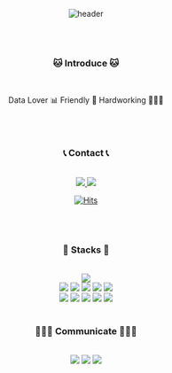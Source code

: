 <div align="center">

  ![header](https://capsule-render.vercel.app/api?type=venom&color=f64a8a&text=Welcome%20to%20Eugene's%20Github%20😛&fontSize=40&fontAlignY=50&fontAlign=50&height=180)
  
  <br/>
  <br/>


### 🐱 Introduce  🐱

  <br/>

  Data Lover 📊 Friendly 🤝 Hardworking 👩🏻‍💻 


  <br/>
  <br/>


### 📞 Contact 📞

  <br/>
  
  <a href="mailto:leeeug.da@gmail.com">
  <img src="https://img.shields.io/badge/Gmail-EA4335?style=for-the-badge&logo=Gmail&logoColor=white">
  </a>
  
  <a href="https://www.instagram.com/lov.eugene/">
  <img src="https://img.shields.io/badge/Instagram-E4405F?style=for-the-badge&logo=Instagram&logoColor=white"> 
  </a>

  [![Hits](https://hits.seeyoufarm.com/api/count/incr/badge.svg?url=https%3A%2F%2Fgithub.com%2Fleeeug-da%2Fhit-counter&count_bg=%23FF288C&title_bg=%237F7F7F&icon=waze.svg&icon_color=%23E7E7E7&title=hi+there&edge_flat=false)](https://hits.seeyoufarm.com)

  
  <br/>
  <br/>


  
### 🔨 Stacks 🔨
  
  <br/>
  
  <img src="https://img.shields.io/badge/python-3670A0?style=for-the-badge&logo=python&logoColor=ffdd54">
  <br/>
  <img src="https://img.shields.io/badge/linux-FCC624?style=for-the-badge&logo=linux&logoColor=black"> 
  <img src="https://img.shields.io/badge/VSCode-007ACC?style=for-the-badge&logo=VisualStudioCode&logoColor=white">
  <img src="https://img.shields.io/badge/Amazon AWS-232F3E?style=for-the-badge&logo=amazon aws&logoColor=white">
  <img src="https://img.shields.io/badge/Apache%20Hadoop-66CCFF?style=for-the-badge&logo=apachehadoop&logoColor=black">
  <img src="https://img.shields.io/badge/docker-%230db7ed.svg?style=for-the-badge&logo=docker&logoColor=white">
  <br/>
  <img src="https://img.shields.io/badge/mysql-4479A1?style=for-the-badge&logo=mysql&logoColor=white">
  <img src="https://img.shields.io/badge/numpy-%23013243.svg?style=for-the-badge&logo=numpy&logoColor=white">
  <img src="https://img.shields.io/badge/pandas-%23150458.svg?style=for-the-badge&logo=pandas&logoColor=white">
  <img src="https://img.shields.io/badge/Matplotlib-%23ffffff.svg?style=for-the-badge&logo=Matplotlib&logoColor=black">
  <img src="https://img.shields.io/badge/scikit--learn-%23F7931E.svg?style=for-the-badge&logo=scikit-learn&logoColor=white">
  


  <br/>
  <br/>


  
### 🧑‍🤝‍🧑 Communicate  🧑‍🤝‍🧑

  <br/>
  
  <img src="https://img.shields.io/badge/Notion-%23000000.svg?style=for-the-badge&logo=notion&logoColor=white">
  <img src="https://img.shields.io/badge/Slack-4A154B?style=for-the-badge&logo=slack&logoColor=white">
  <img src="https://img.shields.io/badge/figma-%23F24E1E.svg?style=for-the-badge&logo=figma&logoColor=white">
  
  
  <br/>  
  <br/>





</div>
  

